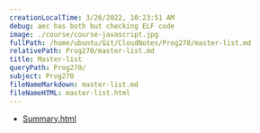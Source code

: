 ```yaml
---
creationLocalTime: 3/26/2022, 10:23:51 AM
debug: aec has both but checking ELF code
image: ./course/course-javascript.jpg
fullPath: /home/ubuntu/Git/CloudNotes/Prog270/master-list.md
relativePath: Prog270/master-list.md
title: Master-list
queryPath: Prog270/
subject: Prog270
fileNameMarkdown: master-list.md
fileNameHTML: master-list.html
---
```



<!-- toc -->
<!-- tocstop -->

* [Summary.html](Summary.html)